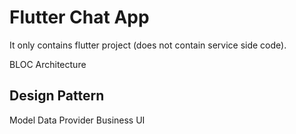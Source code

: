 # Flutter Chat App

It only contains flutter project (does not contain service side code). 

BLOC Architecture

## Design Pattern
Model
Data Provider
Business
UI
